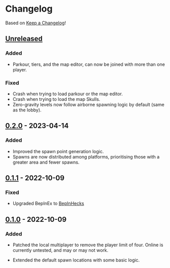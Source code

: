 # Changelog

Based on [Keep a Changelog](https://keepachangelog.com)!

## [Unreleased]

### Added
- Parkour, tiers, and the map editor, can now be joined with more than one player.

### Fixed
- Crash when trying to load parkour or the map editor.
- Crash when trying to load the map Skulls.
- Zero-gravity levels now follow airborne spawning logic by default (same as the lobby).

## [0.2.0] - 2023-04-14

### Added

-   Improved the spawn point generation logic.
-   Spawns are now distributed among platforms, prioritising those with a greater area and fewer spawns.

## [0.1.1] - 2022-10-09

### Fixed

-   Upgraded BepInEx to [BepInHecks](https://github.com/cobwebsh/BepInEx)

## [0.1.0] - 2022-10-09

### Added

-   Patched the local multiplayer to remove the player limit of four. Online is currently untested, and may or may not work.
-   Extended the default spawn locations with some basic logic.

    [Unreleased]: https://github.com/Senyksia/InfiniteFriends/compare/v0.1.0...HEAD

    [0.1.0]: https://github.com/Senyksia/InfiniteFriends/releases/tag/v0.1.0

[Unreleased]: https://github.com/Senyksia/InfiniteFriends/compare/0.2.0...HEAD

[0.2.0]: https://github.com/Senyksia/InfiniteFriends/compare/0.1.1...0.2.0

[0.1.1]: https://github.com/Senyksia/InfiniteFriends/compare/0.1.0...0.1.1
